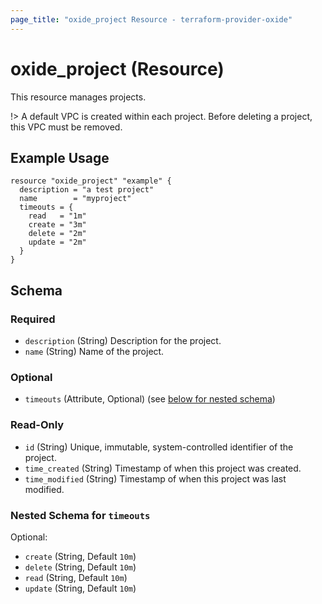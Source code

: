 ```yaml
---
page_title: "oxide_project Resource - terraform-provider-oxide"
---
```


# oxide_project (Resource)

This resource manages projects.

!> A default VPC is created within each project. Before deleting a project, this VPC must be removed.

## Example Usage

```hcl
resource "oxide_project" "example" {
  description = "a test project"
  name        = "myproject"
  timeouts = {
    read   = "1m"
    create = "3m"
    delete = "2m"
    update = "2m"
  }
}
```

## Schema

### Required

- `description` (String) Description for the project.
- `name` (String) Name of the project.

### Optional

- `timeouts` (Attribute, Optional) (see [below for nested schema](#nestedatt--timeouts))

### Read-Only

- `id` (String) Unique, immutable, system-controlled identifier of the project.
- `time_created` (String) Timestamp of when this project was created.
- `time_modified` (String) Timestamp of when this project was last modified.

<a id="nestedatt--timeouts"></a>

### Nested Schema for `timeouts`

Optional:

- `create` (String, Default `10m`)
- `delete` (String, Default `10m`)
- `read` (String, Default `10m`)
- `update` (String, Default `10m`)
